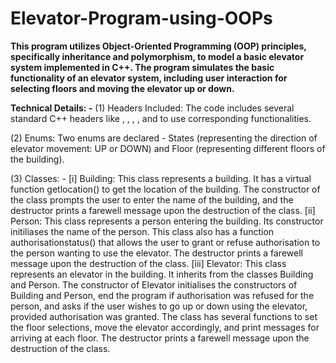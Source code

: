 # Elevator-Program-using-OOPs
**This program utilizes Object-Oriented Programming (OOP) principles, specifically inheritance and polymorphism, to model a basic elevator system implemented in C++. The program simulates the basic functionality of an elevator system, including user interaction for selecting floors and moving the elevator up or down.**

**Technical Details: -**
(1) Headers Included: The code includes several standard C++ headers like <iostream>, <vector>, <ctime>, <algorithm>, and <string> to use corresponding functionalities.

(2) Enums: Two enums are declared - States (representing the direction of elevator movement: UP or DOWN) and Floor (representing different floors of the building).

(3) Classes: -
[i] Building: This class represents a building. It has a virtual function getlocation() to get the location of the building. The constructor of the class prompts the user to enter the name of the building, and the destructor prints a farewell message upon the destruction of the class.
[ii] Person: This class represents a person entering the building. Its constructor initiliases the name of the person. This class also has a function authorisationstatus() that allows the user to grant or refuse authorisation to the person wanting to use the elevator. The destructor prints a farewell message upon the destruction of the class.
[iii] Elevator: This class represents an elevator in the building. It inherits from the classes Building and Person. The constructor of Elevator initialises the constructors of Building and Person, end the program if authorisation was refused for the person, and asks if the user wishes to go up or down using the elevator, provided authorisation was granted. The class has several functions to set the floor selections, move the elevator accordingly, and print messages for arriving at each floor. The destructor prints a farewell message upon the destruction of the class.
